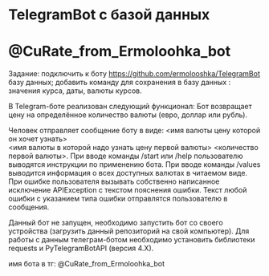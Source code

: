 # TelegramBot с базой данных
# @CuRate_from_Ermoloohka_bot


Задание: 
подключить к боту https://github.com/ermolooshka/TelegramBot базу данных; 
добавить команду для сохранения в базу данных : значения курса, даты, валюты курсов.

В Telegram-боте реализован следующий функционал:
Бот возвращает цену на определённое количество валюты (евро, доллар или рубль).

Человек отправляет сообщение боту в виде: 
<имя валюты цену которой он хочет узнать>  
<имя валюты в которой надо узнать цену первой валюты> 
<количество первой валюты>.
При вводе команды /start или /help пользователю выводятся инструкции по применению бота.
При вводе команды /values выводится информация о всех доступных валютах в читаемом виде.
При ошибке пользователя вызывать собственно написанное исключение APIException с текстом пояснения ошибки.
Текст любой ошибки с указанием типа ошибки отправлятся пользователю в сообщения.


Данный бот не запущен, необходимо запустить бот со своего устройства (загрузить данный репозиторий на свой компьютер).
Для работы с данным телеграм-ботом необходимо установить библиотеки requests и PyTelegramBotAPI (версия 4.X).

 имя бота в тг:
 @CuRate_from_Ermoloohka_bot
